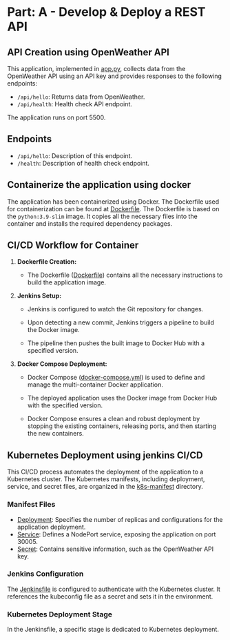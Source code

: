
# Part: A - Develop & Deploy a REST API

## API Creation using OpenWeather API
This application, implemented in [app.py](./app.py), collects data from the OpenWeather API using an API key and provides responses to the following endpoints:

- `/api/hello`: Returns data from OpenWeather.
- `/api/health`: Health check API endpoint.

The application runs on port 5500.


## Endpoints

- `/api/hello`: Description of this endpoint.
- `/health`: Description of health check endpoint.

## Containerize the application using docker
The application has been containerized using Docker. The Dockerfile used for containerization can be found at [Dockerfile](./Dockerfile). The Dockerfile is based on the `python:3.9-slim` image. It copies all the necessary files into the container and installs the required dependency packages.




## CI/CD Workflow for Container

1. **Dockerfile Creation:**

   - The Dockerfile ([Dockerfile](./Dockerfile)) contains all the necessary instructions to build the application image.

2. **Jenkins Setup:**

   - Jenkins is configured to watch the Git repository for changes.

   - Upon detecting a new commit, Jenkins triggers a pipeline to build the Docker image.

   - The pipeline then pushes the built image to Docker Hub with a specified version.

3. **Docker Compose Deployment:**

   - Docker Compose ([docker-compose.yml](./docker-compose.yml)) is used to define and manage the multi-container Docker application.

   - The deployed application uses the Docker image from Docker Hub with the specified version.

   - Docker Compose ensures a clean and robust deployment by stopping the existing containers, releasing ports, and then starting the new containers.
   


## Kubernetes Deployment using jenkins CI/CD

This CI/CD process automates the deployment of the application to a Kubernetes cluster. The Kubernetes manifests, including deployment, service, and secret files, are organized in the [k8s-manifest](./k8s-manifest) directory.
### Manifest Files

- [Deployment](./k8s-manifest/deployment): Specifies the number of replicas and configurations for the application deployment.
- [Service](./k8s-manifest/service): Defines a NodePort service, exposing the application on port 30005.
- [Secret](./k8s-manifest/secret): Contains sensitive information, such as the OpenWeather API key.

### Jenkins Configuration

The [Jenkinsfile](./Jenkinsfile) is configured to authenticate with the Kubernetes cluster. It references the kubeconfig file as a secret and sets it in the environment.

### Kubernetes Deployment Stage

In the Jenkinsfile, a specific stage is dedicated to Kubernetes deployment. 


